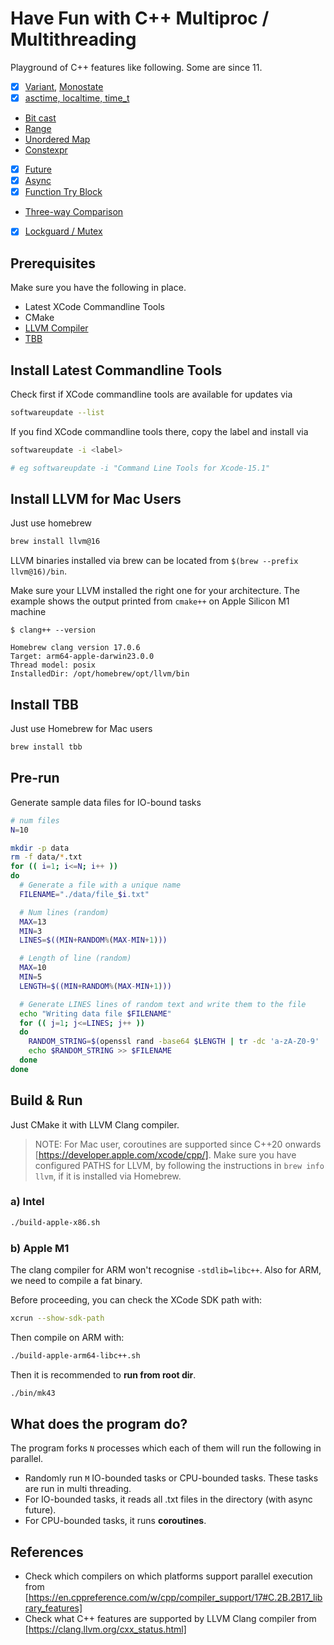# Have Fun with C++ Multiproc / Multithreading

Playground of C++ features like following. Some are since 11.

- [x] [Variant](https://en.cppreference.com/w/cpp/utility/variant), [Monostate](https://en.cppreference.com/w/cpp/utility/variant/monostate)
- [x] [asctime, localtime, time_t](https://en.cppreference.com/w/cpp/chrono/c/time)
- [Bit cast](https://en.cppreference.com/w/cpp/numeric/bit_cast)
- [Range](https://en.cppreference.com/w/cpp/ranges/range)
- [Unordered Map](https://en.cppreference.com/w/cpp/container/unordered_map)
- [Constexpr](https://en.cppreference.com/w/cpp/language/constexpr)
- [x] [Future](https://en.cppreference.com/w/cpp/thread/future)
- [x] [Async](https://en.cppreference.com/w/cpp/thread/async)
- [x] [Function Try Block](https://en.cppreference.com/w/cpp/language/function-try-block)
- [Three-way Comparison](https://en.cppreference.com/w/cpp/language/operator_comparison#Three-way_comparison)
- [x] [Lockguard / Mutex](https://en.cppreference.com/w/cpp/thread/lock_guard)

## Prerequisites

Make sure you have the following in place.

- Latest XCode Commandline Tools
- CMake
- [LLVM Compiler](https://github.com/llvm/llvm-project/tree/main)
- [TBB](https://github.com/oneapi-src/oneTBB)

## Install Latest Commandline Tools

Check first if XCode commandline tools are available for updates via

```sh
softwareupdate --list
```

If you find XCode commandline tools there, copy the label and install via

```sh
softwareupdate -i <label>

# eg softwareupdate -i "Command Line Tools for Xcode-15.1"
```

## Install LLVM for Mac Users

Just use homebrew

```sh
brew install llvm@16
```

LLVM binaries installed via brew can be located from `$(brew --prefix llvm@16)/bin`.

Make sure your LLVM  installed the right one for your architecture. The example shows the output printed from `cmake++` on Apple Silicon M1 machine

```
$ clang++ --version

Homebrew clang version 17.0.6
Target: arm64-apple-darwin23.0.0
Thread model: posix
InstalledDir: /opt/homebrew/opt/llvm/bin
```

## Install TBB

Just use Homebrew for Mac users

```sh
brew install tbb
```


## Pre-run

Generate sample data files for IO-bound tasks

```sh
# num files
N=10

mkdir -p data
rm -f data/*.txt
for (( i=1; i<=N; i++ ))
do
  # Generate a file with a unique name
  FILENAME="./data/file_$i.txt"

  # Num lines (random)
  MAX=13
  MIN=3
  LINES=$((MIN+RANDOM%(MAX-MIN+1)))

  # Length of line (random)
  MAX=10
  MIN=5
  LENGTH=$((MIN+RANDOM%(MAX-MIN+1)))

  # Generate LINES lines of random text and write them to the file
  echo "Writing data file $FILENAME"
  for (( j=1; j<=LINES; j++ ))
  do
    RANDOM_STRING=$(openssl rand -base64 $LENGTH | tr -dc 'a-zA-Z0-9' | head -c $LENGTH)
    echo $RANDOM_STRING >> $FILENAME
  done
done
```

## Build & Run

Just CMake it with LLVM Clang compiler.

> NOTE: For Mac user, coroutines are supported since C++20 onwards [https://developer.apple.com/xcode/cpp/]. Make sure you have configured PATHS for LLVM, by following the instructions in `brew info llvm`, if it is installed via Homebrew.

### a) Intel

```sh
./build-apple-x86.sh
```

### b) Apple M1

The clang compiler for ARM won't recognise `-stdlib=libc++`. Also for ARM, we need to compile a fat binary.

Before proceeding, you can check the XCode SDK path with:

```sh
xcrun --show-sdk-path
```

Then compile on ARM with:

```sh
./build-apple-arm64-libc++.sh
```

Then it is recommended to **run from root dir**.

```sh
./bin/mk43
```

## What does the program do?

The program forks `N` processes which each of them will run the following in parallel.

- Randomly run `M` IO-bounded tasks or CPU-bounded tasks. These tasks are run in multi threading.
- For IO-bounded tasks, it reads all .txt files in the directory (with async future).
- For CPU-bounded tasks, it runs **coroutines**.

## References

- Check which compilers on which platforms support parallel execution from [https://en.cppreference.com/w/cpp/compiler_support/17#C.2B.2B17_library_features]
- Check what C++ features are supported by LLVM Clang compiler from [https://clang.llvm.org/cxx_status.html]

